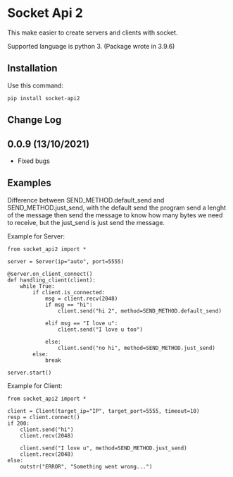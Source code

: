 # Socket Api 2

This make easier to create servers and clients with socket.

Supported language is python 3. (Package wrote in 3.9.6)

## Installation

Use this command:

    pip install socket-api2

## Change Log

0.0.9 (13/10/2021)
-------------------
- Fixed bugs

## Examples

Difference between SEND_METHOD.default_send and SEND_METHOD.just_send, with the default send the program send a lenght of the message then send the message to know how many bytes we need to receive, but the just_send is just send the message. 

Example for Server:

    from socket_api2 import *

    server = Server(ip="auto", port=5555)

    @server.on_client_connect()
    def handling_client(client):
        while True:
            if client.is_connected:
                msg = client.recv(2048)
                if msg == "hi":
                    client.send("hi 2", method=SEND_METHOD.default_send)
                
                elif msg == "I love u":
                    client.send("I love u too")

                else:
                    client.send("no hi", method=SEND_METHOD.just_send)
            else:
                break

    server.start()

Example for Client:

    from socket_api2 import *

    client = Client(target_ip="IP", target_port=5555, timeout=10)
    resp = client.connect()
    if 200:
        client.send("hi")
        client.recv(2048)

        client.send("I love u", method=SEND_METHOD.just_send)
        client.recv(2048)
    else:
        outstr("ERROR", "Something went wrong...")